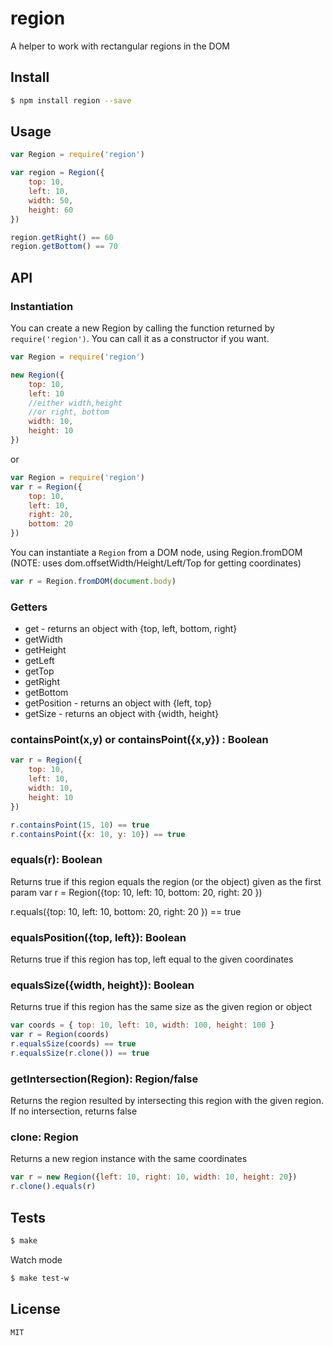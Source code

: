 region
======

A helper to work with rectangular regions in the DOM

## Install

```sh
$ npm install region --save
```

## Usage

```js
var Region = require('region')

var region = Region({
    top: 10,
    left: 10,
    width: 50,
    height: 60
})

region.getRight() == 60
region.getBottom() == 70
```

## API

### Instantiation

You can create a new Region by calling the function returned by ```require('region')```. You can call it as a constructor if you want.

```js
var Region = require('region')

new Region({
    top: 10,
    left: 10
    //either width,height
    //or right, bottom
    width: 10,
    height: 10
})
```

or

```js
var Region = require('region')
var r = Region({
    top: 10,
    left: 10,
    right: 20,
    bottom: 20
})
```

You can instantiate a ```Region``` from a DOM node, using Region.fromDOM (NOTE: uses dom.offsetWidth/Height/Left/Top for getting coordinates)

```js
var r = Region.fromDOM(document.body)
```

### Getters

 * get - returns an object with {top, left, bottom, right}
 * getWidth
 * getHeight
 * getLeft
 * getTop
 * getRight
 * getBottom
 * getPosition - returns an object with {left, top}
 * getSize - returns an object with {width, height}

### containsPoint(x,y) or containsPoint({x,y}) : Boolean

```js
var r = Region({
    top: 10,
    left: 10,
    width: 10,
    height: 10
})

r.containsPoint(15, 10) == true
r.containsPoint({x: 10, y: 10}) == true
```

### equals(r): Boolean

Returns true if this region equals the region (or the object) given as the first param
var r = Region({top: 10, left: 10, bottom: 20, right: 20 })

r.equals({top: 10, left: 10, bottom: 20, right: 20 }) == true

### equalsPosition({top, left}): Boolean
Returns true if this region has top, left equal to the given coordinates

### equalsSize({width, height}): Boolean

Returns true if this region has the same size as the given region or object

```js
var coords = { top: 10, left: 10, width: 100, height: 100 }
var r = Region(coords)
r.equalsSize(coords) == true
r.equalsSize(r.clone()) == true
```
### getIntersection(Region): Region/false

Returns the region resulted by intersecting this region with the given region. If no intersection, returns false

### clone: Region

Returns a new region instance with the same coordinates
```js
var r = new Region({left: 10, right: 10, width: 10, height: 20})
r.clone().equals(r)
```

## Tests

```sh
$ make
```

Watch mode

```sh
$ make test-w
```

## License

```
MIT
```